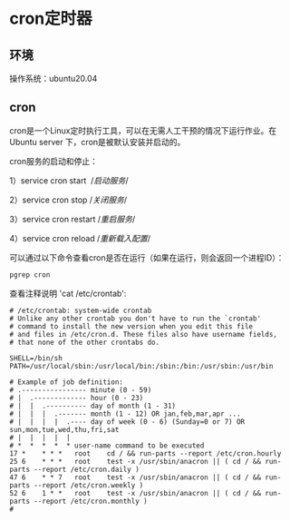 # cron定时器

## 环境

操作系统：ubuntu20.04

## cron

cron是一个Linux定时执行工具，可以在无需人工干预的情况下运行作业。在Ubuntu server 下，cron是被默认安装并启动的。

cron服务的启动和停止：

1）service cron start  /*启动服务*/

2）service cron stop /*关闭服务*/

3）service cron restart /*重启服务*/

4）service cron reload /*重新载入配置*/

可以通过以下命令查看cron是否在运行（如果在运行，则会返回一个进程ID）：

```bash
pgrep cron
```

查看注释说明 'cat /etc/crontab':

```
# /etc/crontab: system-wide crontab
# Unlike any other crontab you don't have to run the `crontab'
# command to install the new version when you edit this file
# and files in /etc/cron.d. These files also have username fields,
# that none of the other crontabs do.

SHELL=/bin/sh
PATH=/usr/local/sbin:/usr/local/bin:/sbin:/bin:/usr/sbin:/usr/bin

# Example of job definition:
# .---------------- minute (0 - 59)
# |  .------------- hour (0 - 23)
# |  |  .---------- day of month (1 - 31)
# |  |  |  .------- month (1 - 12) OR jan,feb,mar,apr ...
# |  |  |  |  .---- day of week (0 - 6) (Sunday=0 or 7) OR sun,mon,tue,wed,thu,fri,sat
# |  |  |  |  |
# *  *  *  *  * user-name command to be executed
17 *	* * *	root    cd / && run-parts --report /etc/cron.hourly
25 6	* * *	root	test -x /usr/sbin/anacron || ( cd / && run-parts --report /etc/cron.daily )
47 6	* * 7	root	test -x /usr/sbin/anacron || ( cd / && run-parts --report /etc/cron.weekly )
52 6	1 * *	root	test -x /usr/sbin/anacron || ( cd / && run-parts --report /etc/cron.monthly )
#
```

